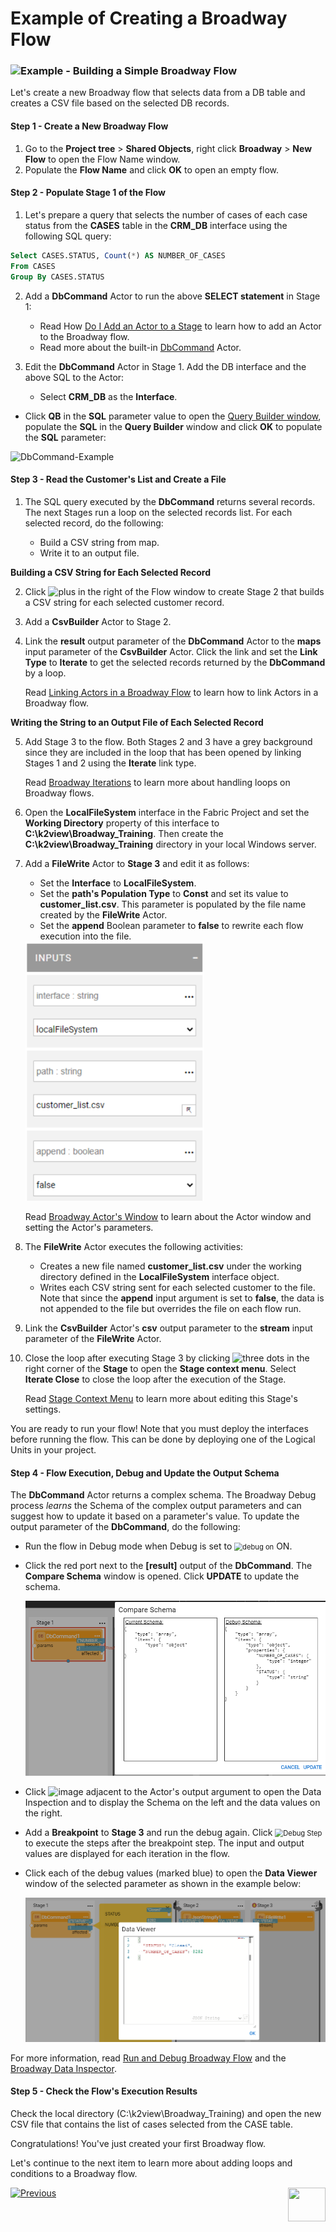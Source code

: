 # Example of Creating a Broadway Flow 
### ![](/academy/images/example.png)Example - Building a Simple Broadway Flow

Let's create a new Broadway flow that selects data from a DB table and creates a CSV file based on the selected DB records.

#### Step 1 - Create a New Broadway Flow

1. Go to the **Project tree** > **Shared Objects**, right click **Broadway** > **New Flow** to open the Flow Name window.
2. Populate the **Flow Name** and click **OK** to open an empty flow.

#### Step 2 - Populate Stage 1 of the Flow

1. Let's prepare a query that selects the number of cases of each case status from the **CASES** table in the **CRM_DB** interface using the following SQL query:

~~~sql
Select CASES.STATUS, Count(*) AS NUMBER_OF_CASES
From CASES
Group By CASES.STATUS
~~~

2. Add a **DbCommand** Actor to run the above **SELECT statement** in Stage 1: 

   - Read How [Do I Add an Actor to a Stage](/articles/19_Broadway/03_broadway_actor.md#how-do-i-add-actor-to-stage) to learn how to add an Actor to the Broadway flow.
   - Read more about the built-in [DbCommand](/articles/19_Broadway/04_built_in_actor_types.md#db) Actor. 

3. Edit the **DbCommand** Actor in Stage 1. Add the DB interface and the above SQL to the Actor:

   - Select **CRM_DB** as the **Interface**.
- Click **QB** in the **SQL** parameter value to open the [Query Builder window](/articles/11_query_builder/02_query_builder_window.md), populate the **SQL** in the **Query Builder** window and click **OK** to populate the **SQL** parameter: 
  

![DbCommand-Example](images/MyFirstFlow_Example_Stage1_DbCommand.png)

#### Step 3 - Read the Customer's List and Create a File
1. The SQL query executed by the **DbCommand** returns several records. The next Stages run a loop on the selected records list. For each selected record, do the following:

   - Build a CSV string from map.
   - Write it to an output file.

 **Building a CSV String for Each Selected Record**

2. Click ![plus](images/plus_icon.png) in the right of the Flow window to create Stage 2 that builds a CSV string for each selected customer record.

3. Add a **CsvBuilder** Actor to Stage 2.

4. Link the **result** output parameter of the **DbCommand** Actor to the **maps** input parameter of the **CsvBuilder** Actor. Click the link and set the **Link Type** to **Iterate** to get the selected records returned by the **DbCommand** by a loop.

   Read [Linking Actors in a Broadway Flow](/articles/19_Broadway/20_broadway_flow_linking_actors.md) to learn how to link Actors in a Broadway flow.

**Writing the String to an Output File of Each Selected Record**

5. Add Stage 3 to the flow. Both Stages 2 and 3 have a grey background since they are included in the loop that has been opened by linking Stages 1 and 2 using the **Iterate** link type. 

   Read [Broadway Iterations](/articles/19_Broadway/21_iterations.md) to learn more about handling loops on Broadway flows. 

6. Open the **LocalFileSystem** interface in the Fabric Project and set the **Working Directory** property of this interface to **C:\k2view\Broadway_Training**. Then create the **C:\k2view\Broadway_Training** directory in your local Windows server.

7. Add a **FileWrite** Actor to **Stage 3** and edit it as follows:

   - Set the **Interface** to **LocalFileSystem**.
   - Set the **path's Population Type** to **Const** and set its value to **customer_list.csv**. This parameter is populated by the file name created by the **FileWrite** Actor.
   - Set the **append** Boolean parameter to **false** to rewrite each flow execution into the file.

    <img src="images/MyFirstFlow_Example_Stage3_FileWrite.png" alt="image" style="zoom:80%;" /> 

   Read [Broadway Actor's Window](/articles/19_Broadway/03_broadway_actor_window.md) to learn about the Actor window and setting the Actor's parameters. 

8. The **FileWrite** Actor executes the following activities:

   - Creates a new file named **customer_list.csv** under the working directory defined in the **LocalFileSystem** interface object.
   - Writes each CSV string sent for each selected customer to the file. Note that since the **append** input argument is set to **false**, the data is not appended to the file but overrides the file on each flow run.

9. Link the **CsvBuilder** Actor's **csv** output parameter to the **stream** input parameter of the **FileWrite** Actor.

10. Close the loop after executing Stage 3 by clicking ![three dots](images/three_dots_icon.png) in the right corner of the **Stage** to open the **Stage context menu**. Select **Iterate Close** to close the loop after the execution of the Stage. 

    Read [Stage Context Menu](/articles/19_Broadway/18_broadway_flow_window.md#stage-context-menu) to learn more about editing this Stage's settings.


You are ready to run your flow! Note that you must deploy the interfaces before running the flow. This can be done by deploying one of the Logical Units in your project.



#### Step 4 - Flow Execution, Debug and Update the Output Schema

The **DbCommand** Actor returns  a complex schema.  The Broadway Debug process *learns* the Schema of the complex output parameters and can suggest how to update it based on a parameter's value. To update the output parameter of the **DbCommand**, do the following:

   - Run the flow in Debug mode when Debug is set to <img src="images/debug_on.png" alt="debug on" style="zoom:80%;" /> ON.
   - Click the red port next to the **[result]** output of the **DbCommand**.  The **Compare Schema** window is opened. Click **UPDATE** to update the schema.

       ![Update Schema](images/MyFirstFlow_DbCommand_Update_Schema.png) 

   - Click ![image](images/red_cross.png) adjacent to the Actor's output argument to open the Data Inspection and to display the Schema on the left and the data values on the right.

   - Add a  **Breakpoint** to **Stage 3** and run the debug again. Click <img src="images/debug_step_icon.png" alt="Debug Step" style="zoom:80%;" /> to execute the steps after the breakpoint step. The input and output values are displayed for each iteration in the flow.

   - Click each of the debug values (marked blue) to open the **Data Viewer** window of the selected parameter as shown in the example below:

     ![image](images/MyFirstFlow_Example_debug.png)

     

For more information, read [Run and Debug Broadway Flow](/articles/19_Broadway/25_broadway_flow_window_run_and_debug_flow.md) and the [Broadway Data Inspector](/articles/19_Broadway/27_broadway_data_inspection.md).
   #### Step 5 - Check the Flow's Execution Results

Check the local directory (C:\k2view\Broadway_Training) and open the new CSV file that contains the list of cases selected from the CASE table.

  

Congratulations! You've just created your first Broadway flow. 

Let's continue to the next item to learn more about adding loops and conditions to a Broadway flow.

[![Previous](/articles/images/Previous.png)](05_create_broadway_flow.md)[<img align="right" width="60" height="54" src="/articles/images/Next.png">](06_broadway_flow_adding_loops_and_conditions.md)
